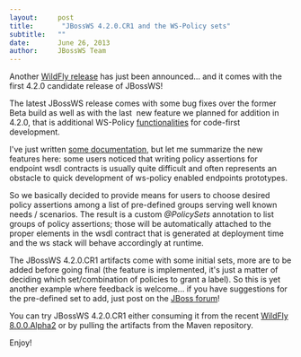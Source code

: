 ```yaml
---
layout:     post
title:       "JBossWS 4.2.0.CR1 and the WS-Policy sets"
subtitle:   ""
date:       June 26, 2013
author:     JBossWS Team
---
```



Another [WildFly release](http://lists.jboss.org/pipermail/wildfly-dev/2013-June/000382.html) has just been announced... and it comes with the first 4.2.0 candidate release of JBossWS!  

The latest JBossWS release comes with some bug fixes over the former Beta build as well as with the last  new feature we planned for addition in 4.2.0, that is additional WS-Policy [functionalities](https://issues.jboss.org/browse/JBWS-3648) for code-first development.  

I&#39;ve just written [some documentation](https://docs.jboss.org/author/display/JBWS/WS-Policy#WS-Policy-Policysets), but let me summarize the new features here: some users noticed that writing policy assertions for endpoint wsdl contracts is usually quite difficult and often represents an obstacle to quick development of ws-policy enabled endpoints prototypes.  

So we basically decided to provide means for users to choose desired policy assertions among a list of pre-defined groups serving well known needs / scenarios. The result is a custom _@PolicySets_ annotation to list groups of policy assertions; those will be automatically attached to the proper elements in the wsdl contract that is generated at deployment time and the ws stack will behave accordingly at runtime.  



The JBossWS 4.2.0.CR1 artifacts come with some initial sets, more are to be added before going final (the feature is implemented, it&#39;s just a matter of deciding which set/combination of policies to grant a label). So this is yet another example where feedback is welcome... if you have suggestions for the pre-defined set to add, just post on the [JBoss forum](https://community.jboss.org/en/jbossws?view=overview)!  

You can try JBossWS 4.2.0.CR1 either consuming it from the recent [WildFly 8.0.0.Alpha2](http://www.wildfly.org/download/) or by pulling the artifacts from the Maven repository.  

Enjoy!




